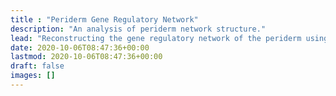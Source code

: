 ```yaml
---
title : "Periderm Gene Regulatory Network"
description: "An analysis of periderm network structure."
lead: "Reconstructing the gene regulatory network of the periderm using LASSO based methods."
date: 2020-10-06T08:47:36+00:00
lastmod: 2020-10-06T08:47:36+00:00
draft: false
images: []
---
```

